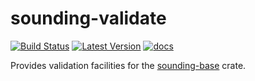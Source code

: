 # sounding-validate

[![Build Status](https://travis-ci.org/rnleach/sounding-validate.svg?branch=master)](https://travis-ci.org/rnleach/sounding-validate)
[![Latest Version](https://img.shields.io/crates/v/sounding-validate.svg)](https://crates.io/crates/sounding-validate)
[![docs](https://docs.rs/sounding-validate/badge.svg)](https://docs.rs/sounding-validate)

Provides validation facilities for the [sounding-base](https://github.com/rnleach/sounding-base.git) crate.
